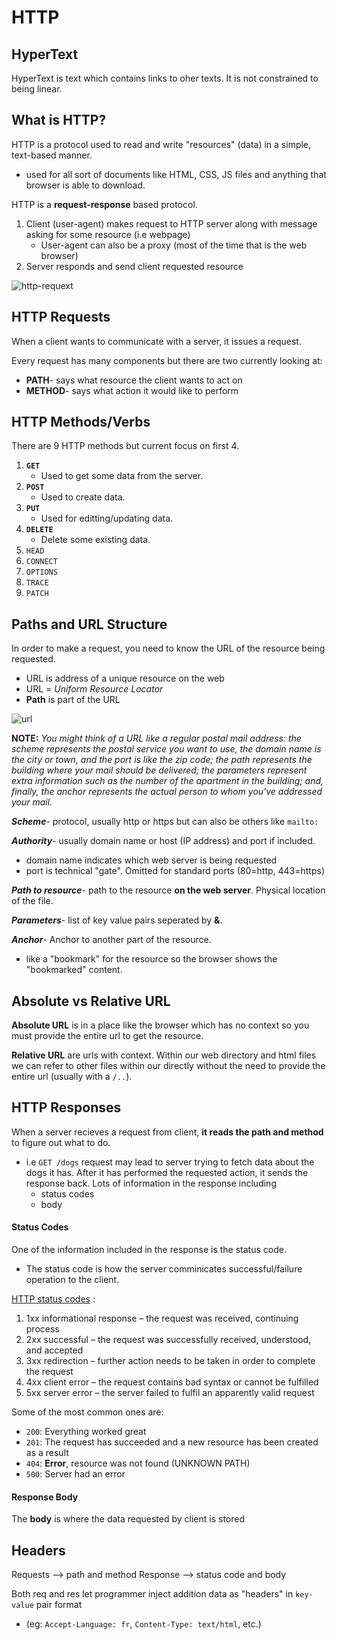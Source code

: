 # HTTP

## **HyperText**

HyperText is text which contains links to oher texts. It is not constrained to being linear.

## **What is HTTP?**

HTTP is a protocol used to read and write "resources" (data) in a simple, text-based manner.
- used for all sort of documents like HTML, CSS, JS files and anything that browser is able to download.

HTTP is a **request-response** based protocol.

1. Client (user-agent) makes request to HTTP server along with message asking for some resource (i.e webpage)
    - User-agent can also be a proxy (most of the time that is the web browser)
2. Server responds and send client requested resource

![http-requext](https://developer.mozilla.org/en-US/docs/Web/HTTP/Overview/client-server-chain.png)

## **HTTP Requests**

When a client wants to communicate with a server, it issues a request.

Every request has many components but there are two currently looking at:
- **PATH**- says what resource the client wants to act on
- **METHOD**- says what action it would like to perform

## **HTTP Methods/Verbs**

There are 9 HTTP methods but current focus on first 4.

1. **`GET`**
    - Used to get some data from the server.
2. **`POST`**
    - Used to create data.
3. **`PUT`**
    - Used for editting/updating data.
4. **`DELETE`**
    - Delete some existing data.
5. `HEAD`
6. `CONNECT`
7. `OPTIONS`
8. `TRACE`
9. `PATCH`

## **Paths and URL Structure**

In order to make a request, you need to know the URL of the resource being requested.
- URL is address of a unique resource on the web
- URL = *Uniform Resource Locator*
- **Path** is part of the URL

![url](https://developer.mozilla.org/en-US/docs/Learn/Common_questions/What_is_a_URL/mdn-url-all.png)

**NOTE:** *You might think of a URL like a regular postal mail address: the scheme represents the postal service you want to use, the domain name is the city or town, and the port is like the zip code; the path represents the building where your mail should be delivered; the parameters represent extra information such as the number of the apartment in the building; and, finally, the anchor represents the actual person to whom you've addressed your mail.*

***Scheme***- protocol, usually http or https but can also be others like `mailto:`

***Authority***- usually domain name or host (IP address) and port if included.
  - domain name indicates which web server is being requested
  - port is technical "gate". Omitted for standard ports (80=http, 443=https)

***Path to resource***- path to the resource **on the web server**. Physical location of the file.

***Parameters***- list of key value pairs seperated by **&**.

***Anchor***- Anchor to another part of the resource.
- like a "bookmark" for the resource so the browser shows the "bookmarked" content.

## **Absolute vs Relative URL**

**Absolute URL** is in a place like the browser which has no context so you must provide the entire url to get the resource.

**Relative URL** are urls with context. Within our web directory and html files we can refer to other files within our directly without the need to provide the entire url (usually with a `/..`).

## **HTTP Responses**

When a server recieves a request from client, **it reads the path and method** to figure out what to do.
- i.e `GET /dogs` request may lead to server trying to fetch data about the dogs it has. After it has performed the requested action, it sends the response back. Lots of information in the response including
  - status codes
  - body

#### Status Codes

One of the information included in the response is the status code.
- The status code is how the server comminicates successful/failure operation to the client. 

[HTTP status codes](https://en.wikipedia.org/wiki/List_of_HTTP_status_codes#4xx_Client_Error) :
1. 1xx informational response – the request was received, continuing process
2. 2xx successful – the request was successfully received, understood, and accepted
3. 3xx redirection – further action needs to be taken in order to complete the request
4. 4xx client error – the request contains bad syntax or cannot be fulfilled
5. 5xx server error – the server failed to fulfil an apparently valid request

Some of the most common ones are:
- `200`: Everything worked great
- `201`: The request has succeeded and a new resource has been created as a result
- `404`: **Error**, resource was not found (UNKNOWN PATH)
- `500`: Server had an error

#### Response Body

The **body** is where the data requested by client is stored


## **Headers**

Requests --> path and method
Response --> status code and body

Both req and res let programmer inject addition data as "headers" in `key-value` pair format
- (eg: `Accept-Language: fr`, `Content-Type: text/html`, etc.)
